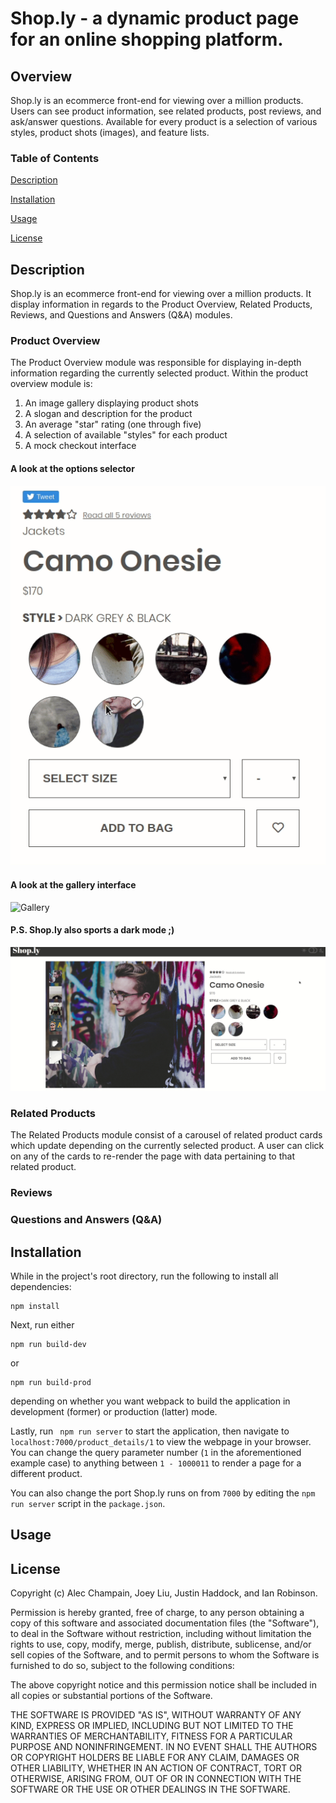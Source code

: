 # Shop.ly - a dynamic product page for an online shopping platform.
## Overview
Shop.ly is an ecommerce front-end for viewing over a million products. Users can see product information, see related products, post reviews, and ask/answer questions. Available for every product is a selection of various styles, product shots (images), and feature lists.

### Table of Contents
[Description](#Description)

[Installation](#Installation)

[Usage](#Usage) 

[License](#License)

## Description
Shop.ly is an ecommerce front-end for viewing over a million products. It display information in regards to the Product Overview, Related Products, Reviews, and Questions and Answers (Q&A) modules.

### Product Overview
The Product Overview module was responsible for displaying in-depth information regarding the currently selected product.
Within the product overview module is:
1. An image gallery displaying product shots
2. A slogan and description for the product
3. An average "star" rating (one through five)
4. A selection of available "styles" for each product
5. A mock checkout interface

#### A look at the options selector

![Options](/options.gif)

#### A look at the gallery interface

![Gallery](/gallery.gif)

#### P.S. Shop.ly also sports a dark mode ;)
![Darkmode](/darkmode.gif)

### Related Products
The Related Products module consist of a carousel of related product cards which update depending on the currently selected product. A user can click on any of the cards to re-render the page with data pertaining to that related product.

### Reviews


### Questions and Answers (Q&A)


## Installation
While in the project's root directory, run the following to install all dependencies:
```
npm install
```
Next, run either
```
npm run build-dev
```
or 
```
npm run build-prod
```
depending on whether you want webpack to build the application in development (former) or production (latter) mode.

Lastly, run
``` npm run server```
to start the application, then navigate to `localhost:7000/product_details/1` to view the webpage in your browser. You can change the query parameter number (`1` in the aforementioned example case) to anything between `1 - 1000011` to render a page for a different product. 

You can also change the port Shop.ly runs on from `7000` by editing the `npm run server` script in the `package.json`.

## Usage

## License
Copyright (c) Alec Champain, Joey Liu, Justin Haddock, and Ian Robinson.

Permission is hereby granted, free of charge, to any person obtaining a copy of
this software and associated documentation files (the "Software"), to deal in
the Software without restriction, including without limitation the rights to
use, copy, modify, merge, publish, distribute, sublicense, and/or sell copies
of the Software, and to permit persons to whom the Software is furnished to do
so, subject to the following conditions:

The above copyright notice and this permission notice shall be included in all
copies or substantial portions of the Software.

THE SOFTWARE IS PROVIDED "AS IS", WITHOUT WARRANTY OF ANY KIND, EXPRESS OR
IMPLIED, INCLUDING BUT NOT LIMITED TO THE WARRANTIES OF MERCHANTABILITY,
FITNESS FOR A PARTICULAR PURPOSE AND NONINFRINGEMENT. IN NO EVENT SHALL THE
AUTHORS OR COPYRIGHT HOLDERS BE LIABLE FOR ANY CLAIM, DAMAGES OR OTHER
LIABILITY, WHETHER IN AN ACTION OF CONTRACT, TORT OR OTHERWISE, ARISING FROM,
OUT OF OR IN CONNECTION WITH THE SOFTWARE OR THE USE OR OTHER DEALINGS IN THE
SOFTWARE.
